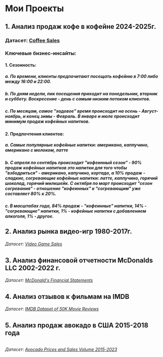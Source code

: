 # Мои Проекты
## 1. Анализ продаж кофе в кофейне 2024-2025г.
### Датасет: [Coffee Sales](https://www.kaggle.com/datasets/ihelon/coffee-sales)

### Ключевые бизнес-инсайты:
#### 1. Сезонность: 
  ##### a. По времени, клиенты предпочитают посещать кофейню в 7:00 либо между 16:00 и 22:00.  
  ##### b. По дням недели, пик посещения приходит на понедельник, вторник и субботу. Воскресение - день с самым низким потоком клиентов.
  ##### c. По месяцам, самое "ходовое" время происходит на осень - Август-ноябрь, и конец зимы - Февраль. В январе и июле происходит минимум продаж кофейных напитков.

#### 2. Предпочтения клиентов:
  ##### a. Самые популярные кофейные напитки: американо, каппучино, американо с молоком, латте
  ##### b. С апреля по сентябрь происходит "кофеинный сезон" - 90% продаж кофейных напитков это напитки для того чтобы "взбодриться" - американо, капучино, кортадо, а 10% продаж - сладкие, согревающие кофейные напитки: латте, каппучино, горячий шоколад, горячий милкшейк.  С октября по март происходит "сезон согревания" - отношение "кофеинных" к "согревающим" уже составляет 80% к 20%.
  ##### с. В масштабах года, 84% продаж - "кофеинные" напитки, 14% - "согревающие" напитки, 1% - кофейные напитки с добавлением алкоголя, 1% - другое.

## 2. Анализ рынка видео-игр 1980-2017г.
###### Датасет: [Video Game Sales](https://www.kaggle.com/datasets/gregorut/videogamesales)

######

## 3. Анализ финансовой отчетности McDonalds LLC 2002-2022 г.
###### Датасет: [McDonald's Financial Statements](https://www.kaggle.com/datasets/mikhail1681/mcdonalds-financial-statements-2002-2022)

######

## 4. Анализ отзывов к фильмам на IMDB
###### Датасет: [IMDB Dataset of 50K Movie Reviews](https://www.kaggle.com/datasets/lakshmi25npathi/imdb-dataset-of-50k-movie-reviews)

######

## 5. Анализ продаж авокадо в США 2015-2018 года

######
###### Датасет: [Avocado Prices and Sales Volume 2015-2023](https://www.kaggle.com/datasets/vakhariapujan/avocado-prices-and-sales-volume-2015-2023)
